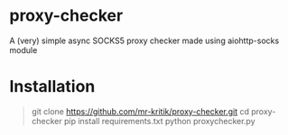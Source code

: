# proxy-checker
A (very) simple async SOCKS5 proxy checker made using aiohttp-socks module

# Installation

> git clone https://github.com/mr-kritik/proxy-checker.git
> cd proxy-checker
> pip install requirements.txt
> python proxychecker.py

